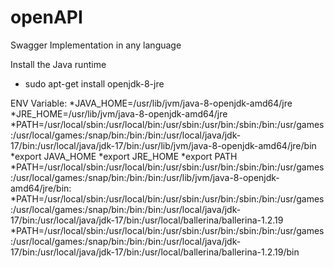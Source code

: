 # openAPI
Swagger Implementation in any language

Install the Java runtime
* sudo apt-get install openjdk-8-jre

ENV Variable:
*JAVA_HOME=/usr/lib/jvm/java-8-openjdk-amd64/jre
*JRE_HOME=/usr/lib/jvm/java-8-openjdk-amd64/jre
*PATH=/usr/local/sbin:/usr/local/bin:/usr/sbin:/usr/bin:/sbin:/bin:/usr/games:/usr/local/games:/snap/bin:/bin:/bin:/usr/local/java/jdk-17/bin:/usr/local/java/jdk-17/bin:/usr/lib/jvm/java-8-openjdk-amd64/jre/bin
*export JAVA_HOME
*export JRE_HOME
*export PATH
*PATH=/usr/local/sbin:/usr/local/bin:/usr/sbin:/usr/bin:/sbin:/bin:/usr/games:/usr/local/games:/snap/bin:/bin:/bin:/usr/lib/jvm/java-8-openjdk-amd64/jre/bin:
*PATH=/usr/local/sbin:/usr/local/bin:/usr/sbin:/usr/bin:/sbin:/bin:/usr/games:/usr/local/games:/snap/bin:/bin:/bin:/usr/local/java/jdk-17/bin:/usr/local/java/jdk-17/bin:/usr/local/ballerina/ballerina-1.2.19
*PATH=/usr/local/sbin:/usr/local/bin:/usr/sbin:/usr/bin:/sbin:/bin:/usr/games:/usr/local/games:/snap/bin:/bin:/bin:/usr/local/java/jdk-17/bin:/usr/local/java/jdk-17/bin:/usr/local/ballerina/ballerina-1.2.19/bin

